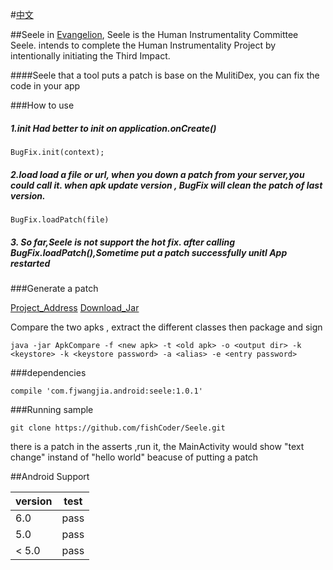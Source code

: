 #[中文](CN.md)

##Seele
in [Evangelion](https://en.wikipedia.org/wiki/Evangelion_(mecha)), Seele is the Human Instrumentality Committee Seele. intends to complete the Human Instrumentality Project by intentionally initiating the Third Impact.


####Seele that a tool puts a patch is base on the MulitiDex, you can fix the code in your app

###How to use

##### 1.init  Had better to init on application.onCreate()

```
BugFix.init(context);
```

##### 2.load  load a file or url, when you down a patch from your server,you could call it. when apk update version , BugFix will clean the patch of last version.
```
BugFix.loadPatch(file)
```
##### 3. So far,Seele is not support the hot fix. after calling BugFix.loadPatch(),Sometime put a patch successfully unitl App restarted


###Generate a patch

[Project_Address](https://github.com/fishCoder/ApkCompare)
[Download_Jar](https://github.com/fishCoder/ApkCompare/releases/download/Release/ApkCompare-all-1.0.jar)

Compare the two apks , extract the different classes then package and sign 


```
java -jar ApkCompare -f <new apk> -t <old apk> -o <output dir> -k <keystore> -k <keystore password> -a <alias> -e <entry password>
```

###dependencies
```
compile 'com.fjwangjia.android:seele:1.0.1'
```
###Running sample
```
git clone https://github.com/fishCoder/Seele.git
```
there is a patch in the asserts ,run it, the MainActivity would show "text change" instand of "hello world" beacuse of putting a patch

##Android Support

version | test |
--------|------|
|  6.0	  | pass|
|  5.0	  | pass|
|  < 5.0 | pass|